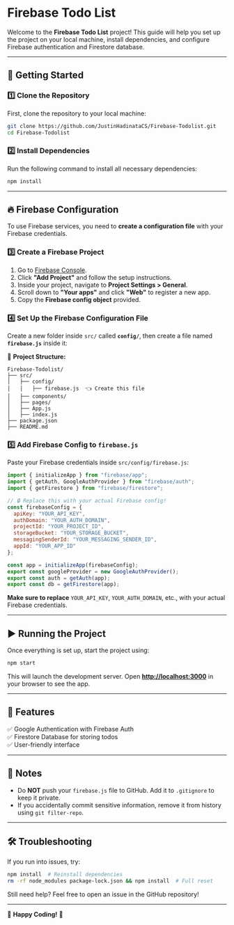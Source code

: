 # Firebase Todo List

Welcome to the **Firebase Todo List** project! This guide will help you set up the project on your local machine, install dependencies, and configure Firebase authentication and Firestore database.

---

## 🚀 Getting Started

### **1️⃣ Clone the Repository**

First, clone the repository to your local machine:

```sh
git clone https://github.com/JustinHadinataCS/Firebase-Todolist.git
cd Firebase-Todolist
```

### **2️⃣ Install Dependencies**

Run the following command to install all necessary dependencies:

```sh
npm install
```

---

## 🔥 Firebase Configuration

To use Firebase services, you need to **create a configuration file** with your Firebase credentials.

### **3️⃣ Create a Firebase Project**

1. Go to [Firebase Console](https://console.firebase.google.com/).
2. Click **"Add Project"** and follow the setup instructions.
3. Inside your project, navigate to **Project Settings > General**.
4. Scroll down to **"Your apps"** and click **"Web"** to register a new app.
5. Copy the **Firebase config object** provided.

### **4️⃣ Set Up the Firebase Configuration File**

Create a new folder inside `src/` called **`config/`**, then create a file named **`firebase.js`** inside it:

📁 **Project Structure:**

```
Firebase-Todolist/
├── src/
│   ├── config/
│   │   ├── firebase.js  👈 Create this file
│   ├── components/
│   ├── pages/
│   ├── App.js
│   ├── index.js
├── package.json
├── README.md
```

### **5️⃣ Add Firebase Config to `firebase.js`**

Paste your Firebase credentials inside `src/config/firebase.js`:

```javascript
import { initializeApp } from "firebase/app";
import { getAuth, GoogleAuthProvider } from "firebase/auth";
import { getFirestore } from "firebase/firestore";

// 🔒 Replace this with your actual Firebase config!
const firebaseConfig = {
  apiKey: "YOUR_API_KEY",
  authDomain: "YOUR_AUTH_DOMAIN",
  projectId: "YOUR_PROJECT_ID",
  storageBucket: "YOUR_STORAGE_BUCKET",
  messagingSenderId: "YOUR_MESSAGING_SENDER_ID",
  appId: "YOUR_APP_ID"
};

const app = initializeApp(firebaseConfig);
export const googleProvider = new GoogleAuthProvider();
export const auth = getAuth(app);
export const db = getFirestore(app);
```

**Make sure to replace** `YOUR_API_KEY`, `YOUR_AUTH_DOMAIN`, etc., with your actual Firebase credentials.

---

## ▶️ Running the Project

Once everything is set up, start the project using:

```sh
npm start
```

This will launch the development server. Open [**http://localhost:3000**](http://localhost:3000) in your browser to see the app.

---

## 🌟 Features

✅ Google Authentication with Firebase Auth  
✅ Firestore Database for storing todos  
✅ User-friendly interface  

---

## 📌 Notes

- Do **NOT** push your `firebase.js` file to GitHub. Add it to `.gitignore` to keep it private.
- If you accidentally commit sensitive information, remove it from history using `git filter-repo`.

---

## 🛠 Troubleshooting

If you run into issues, try:

```sh
npm install  # Reinstall dependencies
rm -rf node_modules package-lock.json && npm install  # Full reset
```

Still need help? Feel free to open an issue in the GitHub repository!

---

🚀 **Happy Coding!** 🎉
